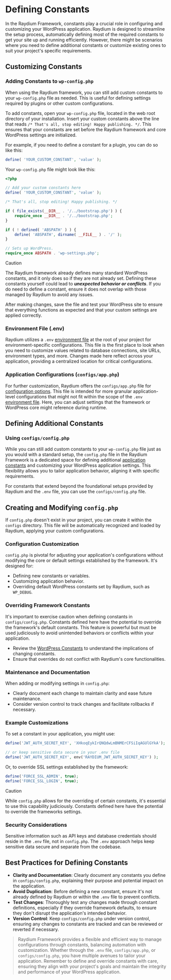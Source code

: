 # Defining Constants

In the Raydium Framework, constants play a crucial role in configuring and customizing your WordPress application. Raydium is designed to streamline the setup process, automatically defining most of the required constants to get your site up and running efficiently. However, there might be scenarios where you need to define additional constants or customize existing ones to suit your project's specific requirements.

## Customizing Constants

### Adding Constants to `wp-config.php`

When using the Raydium framework, you can still add custom constants to your `wp-config.php` file as needed. This is useful for defining settings required by plugins or other custom configurations.

To add constants, open your `wp-config.php` file, located in the web root directory of your installation. Insert your custom constants above the line that reads `/* That's all, stop editing! Happy publishing. */`. This ensures that your constants are set before the Raydium framework and core WordPress settings are initialized.

For example, if you need to define a constant for a plugin, you can do so like this:
```php
define( 'YOUR_CUSTOM_CONSTANT', 'value' );
```

Your `wp-config.php` file might look like this:
```php
<?php

// Add your custom constants here
define( 'YOUR_CUSTOM_CONSTANT', 'value' );

/* That's all, stop editing! Happy publishing. */

if ( file_exists(__DIR__ . '/../bootstrap.php') ) {
    require_once __DIR__ . '/../bootstrap.php';
}

if ( ! defined( 'ABSPATH' ) ) {
    define( 'ABSPATH', dirname( __FILE__ ) . '/' );
}

// Sets up WordPress.
require_once ABSPATH . 'wp-settings.php';
```

> [!CAUTION]
> The Raydium framework already defines many standard WordPress constants, and it only does so if they are not already set. Defining these constants yourself could lead to ***unexpected behavior or conflicts***. If you do need to define a constant, ensure it does not overlap with those managed by Raydium to avoid any issues.

After making changes, save the file and test your WordPress site to ensure that everything functions as expected and that your custom settings are applied correctly.


### Environment File (.env)

Raydium utilizes a `.env` [environment file](../customization/environment-file) at the root of your project for environment-specific configurations. This file is the first place to look when you need to customize values related to database connections, site URLs, environment types, and more. Changes made here reflect across your application, providing a centralized location for critical configurations.

### Application Configurations (`configs/app.php`)

For further customization, Raydium offers the `configs/app.php` file for [configuration options](../reference/configuration). This file is intended for more granular application-level configurations that might not fit within the scope of the `.env` [environment file](../customization/environment-file). Here, you can adjust settings that the framework or WordPress core might reference during runtime.

## Defining Additional Constants

### Using `configs/config.php`

 While you can still add custom constants to your `wp-config.php` file just as you would with a standard setup, the `config.php` file in the Raydium Framework is a dedicated space for defining additional [application constants](../reference/app-constants) and customizing your WordPress application settings. This flexibility allows you to tailor application behavior, aligning it with specific requirements.

For constants that extend beyond the foundational setups provided by Raydium and the `.env` file, you can use the `configs/config.php` file.

## Creating and Modifying `config.php`

If `config.php` doesn't exist in your project, you can create it within the `configs` directory. This file will be automatically recognized and loaded by Raydium, applying your custom configurations.

### Configuration Customization

`config.php` is pivotal for adjusting your application's configurations without modifying the core or default settings established by the framework. It's designed for:

- Defining new constants or variables.
- Customizing application behavior.
- Overriding default WordPress constants set by Raydium, such as `WP_DEBUG`.

### Overriding Framework Constants

It's important to exercise caution when defining constants in `configs/config.php`. Constants defined here have the potential to override the framework's default constants. This feature is powerful but must be used judiciously to avoid unintended behaviors or conflicts within your application.

- Review the [WordPress Constants](https://gist.github.com/MikeNGarrett/e20d77ca8ba4ae62adf5) to understand the implications of changing constants.
- Ensure that overrides do not conflict with Raydium's core functionalities.

### Maintenance and Documentation

When adding or modifying settings in `config.php`:

- Clearly document each change to maintain clarity and ease future maintenance.
- Consider version control to track changes and facilitate rollbacks if necessary.

### Example Customizations

To set a constant in your application, you might use:

```php
define('JWT_AUTH_SECRET_KEY', 'XHkoqEykIrQNQdwLmBNMErCFSiIqAGUlGYkA');

// or keep sensitive data secure in your .env file
define('JWT_AUTH_SECRET_KEY', env('RAYDIUM_JWT_AUTH_SECRET_KEY') );

```

Or, to override SSL settings established by the framework:

```php
define('FORCE_SSL_ADMIN', true);
define('FORCE_SSL_LOGIN', true);
```

> [!CAUTION]
> While `config.php` allows for the overriding of certain constants, it's essential to use this capability judiciously. Constants defined here have the potential to override the frameworks settings.


### Security Considerations

Sensitive information such as API keys and database credentials should reside in the `.env` file, not in `config.php`. The `.env` approach helps keep sensitive data secure and separate from the codebase.


## Best Practices for Defining Constants

- **Clarity and Documentation**: Clearly document any constants you define in `configs/config.php`, explaining their purpose and potential impact on the application.
- **Avoid Duplication**: Before defining a new constant, ensure it's not already defined by Raydium or within the `.env` file to prevent conflicts.
- **Test Changes**: Thoroughly test any changes made through constant definitions, especially if they override framework defaults, to ensure they don't disrupt the application's intended behavior.
- **Version Control**: Keep `configs/config.php` under version control, ensuring any changes to constants are tracked and can be reviewed or reverted if necessary.

> Raydium Framework provides a flexible and efficient way to manage configurations through constants, balancing automation with customization. Whether through the `.env` file, `configs/app.php`, or `configs/config.php`, you have multiple avenues to tailor your application. Remember to define and override constants with care, ensuring they align with your project's goals and maintain the integrity and performance of your WordPress application.
